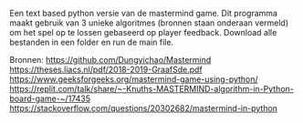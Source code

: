Een text based python versie van de mastermind game. Dit programma maakt gebruik van 3 unieke algoritmes (bronnen staan onderaan vermeld)
om het spel op te lossen gebaseerd op player feedback. Download alle bestanden in een folder en run de main file.



Bronnen:
https://github.com/Dungyichao/Mastermind
https://theses.liacs.nl/pdf/2018-2019-GraafSde.pdf
https://www.geeksforgeeks.org/mastermind-game-using-python/
https://replit.com/talk/share/~-Knuths-MASTERMIND-algorithm-in-Python-board-game-~/17435
https://stackoverflow.com/questions/20302682/mastermind-in-python 

